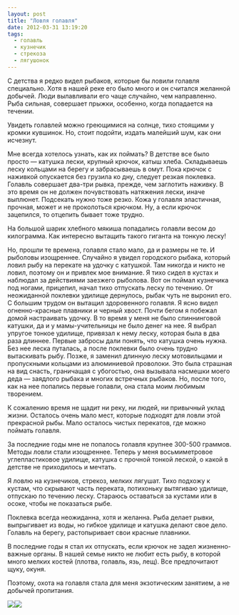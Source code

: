 ```yaml
---
layout: post
title: "Ловля голавля"
date: 2012-03-31 13:19:20
tags:
  - голавль
  - кузнечик
  - стрекоза
  - лягушонок
---
```

С детства я редко видел рыбаков, которые бы ловили голавля специально.
Хотя в нашей реке его было много и он считался желанной добычей. Люди
вылавливали его чаще случайно, чем направленно. Рыба сильная, совершает
прыжки, особенно, когда попадается на течении.

Увидеть голавлей можно греющимися на солнце, тихо стоящими у кромки
кувшинок. Но, стоит подойти, издать малейший шум, как они исчезнут.

Мне всегда хотелось узнать, как их поймать? В детстве все было просто —
катушка лески, крупный крючок, катыш хлеба. Складываешь леску кольцами
на берегу и забрасываешь в омут. Пока крючок с наживкой опускается без
грузила ко дну, следует резкая поклевка. Голавль совершает два-три
рывка, прежде, чем заглотить наживку. В это время он не должен
почувствовать натяжения лески, иначе выплюнет. Подсекать нужно тоже
резко. Кожа у голавля эластичная, прочная, может и не проколоться
крючком. Ну, а если крючок зацепился, то отцепить бывает тоже трудно.

На большой шарик хлебного мякиша попадались голавли весом до килограмма.
Как интересно вытащить такого гиганта на тонкую леску!

Но, прошли те времена, голавля стало мало, да и размеры не те. И
рыболовы изощреннее. Случайно я увидел городского рыбака, который ловил
рыбу на перекате на удочку с катушкой. Там никогда и никто не ловил,
поэтому он и привлек мое внимание. Я тихо сидел в кустах и наблюдал за
действиями заезжего рыболова. Вот он поймал кузнечика под ногами,
прицепил, начал тихо отпускать леску по течению. От неожиданной поклевки
удилище дернулось, рыбак чуть не выронил его. С большим трудом он
вытащил здоровенного голавля. Я ясно видел огненно-красные плавники и
черный хвост. Почти бегом я побежал домой настраивать удочку. В то время
у меня не было спиннинговой катушки, да и у мамы-учительницы не было
денег на нее. Я выбрал упругое тонкое удилище, привязал к нему леску,
которая была в два раза длиннее. Первые забросы дали понять, что катушка
очень нужна. Без нее леска путалась, а после поклевки было очень трудно
вытаскивать рыбу. Позже, я заменил длинную леску мотовильцами и
пропускными кольцами из алюминиевой проволоки. Это была страшная на вид
снасть, граничащая с убогостью, она вызывала насмешки моего деда —
заядлого рыбака и многих встречных рыбаков. Но, после того, как на нее
попались первые голавли, она стала моим любимым творением.

К сожалению время не щадит ни реку, ни людей, ни привычный уклад жизни.
Осталось очень мало мест, которые подходят для ловли этой прекрасной
рыбы. Мало осталось чистых перекатов, где можно поймать голавля.

За последние годы мне не попалось голавля крупнее 300-500 граммов.
Методы ловли стали изощреннее. Теперь у меня восьмиметровое
углепластиковое удилище, катушка с прочной тонкой леской, о какой в
детстве не приходилось и мечтать.

Я ловлю на кузнечиков, стрекоз, мелких лягушат. Тихо подхожу к кустам,
что скрывают часть переката, потихоньку вытягиваю удилище, отпускаю по
течению леску. Стараюсь оставаться за кустами или в осоке, чтобы не
показаться рыбе.

Поклевка всегда неожиданна, хотя и желанна. Рыба делает рывки,
выпрыгивает из воды, но гибкое удилище и катушка делают свое дело.
Голавль на берегу, растопыривает свои красные плавники.

В последние годы я стал их отпускать, если крючок не задел
жизненно-важные органы. В нашей семье никто не любит есть рыбу, в
которой много мелких костей (плотва, голавль, язь, лещ). Все
предпочитают щуку, окуня.

Поэтому, охота на голавля стала для меня экзотическим занятием, а не
добычей пропитания.

![](http://fishingguru.ru/uploads/images/00/00/01/2012/03/31/efdbba.jpg)![](http://fishingguru.ru/uploads/images/00/00/01/2012/04/28/68c807.jpg)

